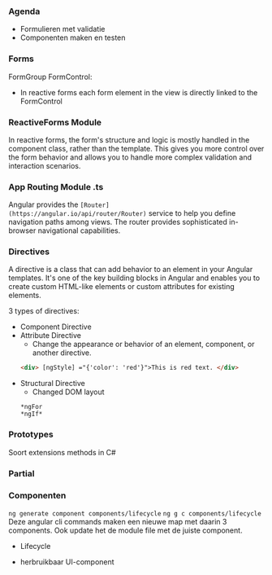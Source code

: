 ### Agenda
- Formulieren met validatie
- Componenten maken en testen
### Forms
FormGroup
FormControl:
- In reactive forms each form element in the view is directly linked to the FormControl

### ReactiveForms Module
In reactive forms, the form's structure and logic is mostly handled in the component class, rather than the template. This gives you more control over the form behavior and allows you to handle more complex validation and interaction scenarios.

### App Routing Module .ts
Angular provides the `[Router](https://angular.io/api/router/Router)` service to help you define navigation paths among views. The router provides sophisticated in-browser navigational capabilities.

### Directives
A directive is a class that can add behavior to an element in your Angular templates. It's one of the key building blocks in Angular and enables you to create custom HTML-like elements or custom attributes for existing elements.

3 types of directives:
- Component Directive
- Attribute Directive
	- Change the appearance or behavior of an element, component, or another directive.
	```html
	<div> [ngStyle] ="{'color': 'red'}">This is red text. </div>
	```
- Structural Directive
	- Changed DOM layout
	```angular
	*ngFor
	*ngIf*
	```

### Prototypes
Soort extensions methods in C#

### Partial


### Componenten
`ng generate component components/lifecycle`
`ng g c components/lifecycle`
Deze angular cli commands maken een nieuwe map met daarin 3 components. Ook update het de module file met de juiste component.

- Lifecycle


- herbruikbaar UI-component
